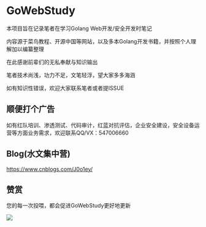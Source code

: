 # GoWebStudy
本项目旨在记录笔者在学习Golang Web开发/安全开发时笔记

内容源于菜鸟教程、开源中国等网站，以及多本Golang开发书籍，并按照个人理解加以编纂整理

在此感谢前辈们的无私奉献与知识输出

笔者技术尚浅，功力不足，文笔轻浮，望大家多多海涵

如有知识性错误，欢迎大家联系笔者或者提ISSUE

## 顺便打个广告

如有红队培训、渗透测试、代码审计，红蓝对抗评估，企业安全建设，安全设备运营等方面业务需求，欢迎联系QQ/VX：547006660


## Blog(水文集中营)

https://www.cnblogs.com/J0o1ey/



## 赞赏

您的每一次投喂，都会促进GoWebStudy更好地更新

![](https://tva1.sinaimg.cn/large/e6c9d24ely1h007fjqllej20u0156tbt.jpg)
